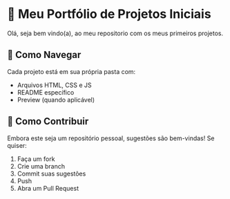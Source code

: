 # 📁 Meu Portfólio de Projetos Iniciais

Olá, seja bem vindo(a), ao meu repositorio com os meus primeiros projetos.

## 📌 Como Navegar
Cada projeto está em sua própria pasta com:
- Arquivos HTML, CSS e JS
- README específico
- Preview (quando aplicável)

## 🤝 Como Contribuir
Embora este seja um repositório pessoal, sugestões são bem-vindas! Se quiser:
1. Faça um fork
2. Crie uma branch
3. Commit suas sugestões
4. Push
5. Abra um Pull Request

